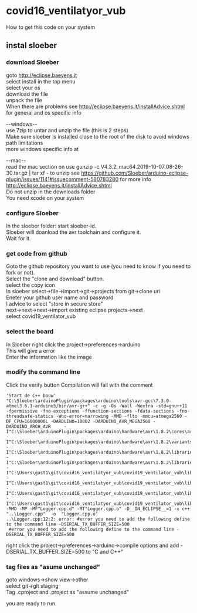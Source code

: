 # covid16_ventilatyor_vub

How to get this code on your system  
## instal sloeber

### download Sloeber  
goto http://eclipse.baeyens.it  
select install in the top menu  
select your os  
download the file  
unpack the file  
When there are problems see http://eclipse.baeyens.it/installAdvice.shtml for general and os specific info  
  
--windows--  
use 7zip to untar and unzip the file (this is 2 steps)  
Make sure sloeber is installed close to the root of the disk to avoid windows path limitations  
more windows specific info at   
  
--mac--  
read the mac section on
use gunzip -c V4.3.2_mac64.2019-10-07_08-26-30.tar.gz | tar xf - to unzip see https://github.com/Sloeber/arduino-eclipse-plugin/issues/1141#issuecomment-580783280 for more info  
http://eclipse.baeyens.it/installAdvice.shtml  
Do not unzip in the downloads folder  
You need xcode on your system  

### configure Sloeber  
In the sloeber folder: start sloeber-id.  
Sloeber will doanload the avr toolchain and configure it.  
Wait for it.  

### get code from github  
Goto the github repository you want to use (you need to know if you need to fork or not).   
Select the "clone and download" button.   
select the copy icon  
In sloeber select->file->import->git->projects from git->clone uri  
Eneter your github user name and password  
I advice to select "store in secure store"  
next->next->next->import existing eclipse projects->next  
select covid19_ventilator_vub  


### select the board  
In Sloeber right click the project->preferences->arduino  
This will give a error  
Enter the information like the image  

### modify the command line  
Click the verify button 
Compilation will fail with the comment  
  
```'Building file: ..\Logger.cpp'
'Start de C++ bouw'
"C:\Sloeber\arduinoPlugin\packages\arduino\tools\avr-gcc\7.3.0-atmel3.6.1-arduino5/bin/avr-g++" -c -g -Os -Wall -Wextra -std=gnu++11 -fpermissive -fno-exceptions -ffunction-sections -fdata-sections -fno-threadsafe-statics -Wno-error=narrowing -MMD -flto -mmcu=atmega2560 -DF_CPU=16000000L -DARDUINO=10802 -DARDUINO_AVR_MEGA2560 -DARDUINO_ARCH_AVR     -I"C:\Sloeber\arduinoPlugin\packages\arduino\hardware\avr\1.8.2\cores\arduino" -I"C:\Sloeber\arduinoPlugin\packages\arduino\hardware\avr\1.8.2\variants\mega" -I"C:\Sloeber\arduinoPlugin\packages\arduino\hardware\avr\1.8.2\libraries\Wire\src" -I"C:\Sloeber\arduinoPlugin\packages\arduino\hardware\avr\1.8.2\libraries\SPI\src" -I"C:\Users\gast1\git\covid16_ventilatyor_vub\covid19_ventilator_vub\libs\Adafruit_BME280" -I"C:\Users\gast1\git\covid16_ventilatyor_vub\covid19_ventilator_vub\libs\adafruit_sensor" -I"C:\Users\gast1\git\covid16_ventilatyor_vub\covid19_ventilator_vub\libs\LiquidCrystal_I2C" -I"C:\Users\gast1\git\covid16_ventilatyor_vub\covid19_ventilator_vub\libs\Adafruit_MPL3115A2" -MMD -MP -MF"Logger.cpp.d" -MT"Logger.cpp.o" -D__IN_ECLIPSE__=1 -x c++ "..\Logger.cpp"  -o  "Logger.cpp.o"
..\Logger.cpp:12:2: error: #error you need to add the following define to the command line -DSERIAL_TX_BUFFER_SIZE=500
 #error you need to add the following define to the command line -DSERIAL_TX_BUFFER_SIZE=500 
 ````  
 right click the project->preferences->arduino->compile options and add -DSERIAL_TX_BUFFER_SIZE=500  to "C and C++"  
 
### tag files as "asume unchanged"    
goto windows->show view->other  
select git->git staging  
Tag .cproject and .project as "assume unchanged"

you are ready to run.


